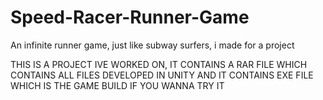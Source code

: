 # Speed-Racer-Runner-Game
An infinite runner game, just like subway surfers, i made for a project

THIS IS A PROJECT IVE WORKED ON, IT CONTAINS A RAR FILE WHICH CONTAINS ALL FILES DEVELOPED IN UNITY 
AND IT CONTAINS EXE FILE WHICH IS THE GAME BUILD IF YOU WANNA TRY IT 
